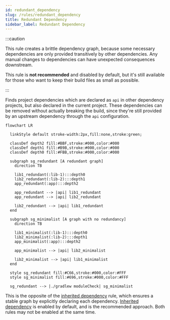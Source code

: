```yaml
---
id: redundant_dependency
slug: /rules/redundant_dependency
title: Redundant Dependency
sidebar_label: Redundant Dependency
---
```

:::caution

This rule creates a brittle dependency graph, because some necessary dependencies are only provided
transitively by other dependencies. Any manual changes to dependencies can have unexpected
consequences downstream.

This rule is **not recommended** and disabled by default, but it's still available for those who
want to keep their build files as small as possible.

:::

Finds project dependencies which are declared as `api` in other dependency projects, but also
declared in the current project. These dependencies can be removed without actually breaking the
build, since they're still provided by an upstream dependency through the `api` configuration.

```mermaid
flowchart LR

  linkStyle default stroke-width:2px,fill:none,stroke:green;

  classDef depth2 fill:#BBF,stroke:#000,color:#000
  classDef depth1 fill:#B9B,stroke:#000,color:#000
  classDef depth0 fill:#FBB,stroke:#000,color:#000

  subgraph sg_redundant [A redundant graph]
    direction TB

    lib1_redundant(:lib-1):::depth0
    lib2_redundant(:lib-2):::depth1
    app_redundant(:app):::depth2

    app_redundant --> |api| lib1_redundant
    app_redundant --> |api| lib2_redundant

    lib2_redundant --> |api| lib1_redundant
  end

  subgraph sg_minimalist [A graph with no redundancy]
    direction TB

    lib1_minimalist(:lib-1):::depth0
    lib2_minimalist(:lib-2):::depth1
    app_minimalist(:app):::depth2

    app_minimalist --> |api| lib2_minimalist

    lib2_minimalist --> |api| lib1_minimalist
  end

  style sg_redundant fill:#C66,stroke:#000,color:#FFF
  style sg_minimalist fill:#696,stroke:#000,color:#FFF

  sg_redundant --> |./gradlew moduleCheck| sg_minimalist

```

This is the opposite of the [inherited dependency] rule, which ensures a stable graph by explicitly
declaring each dependency. [Inherited dependency] is enabled by default, and is the recommended
approach. Both rules may not be enabled at the same time.

[Inherited dependency]:inherited_dependency.md
